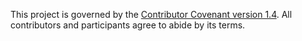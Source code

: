 This project is governed by the [Contributor Covenant version 1.4][1]. All contributors and participants agree to abide by its terms.

 [1]: https://www.contributor-covenant.org/version/1/4/code-of-conduct.html
